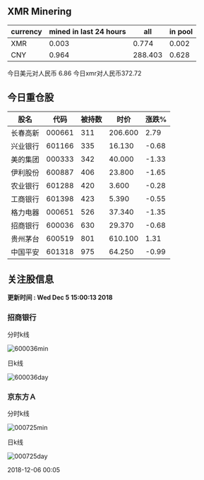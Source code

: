 ## XMR Minering

|currency|mined in last 24 hours|all|in pool|
|---|---|---|---|
|XMR|0.003|0.774|0.002|
|CNY|0.964|288.403|0.628|

今日美元对人民币 6.86	今日xmr对人民币372.72


## 今日重仓股 

|股名|代码|被持数|时价|涨跌%|
|---|---|---|---|---|
|长春高新|000661|311|206.600|2.79|
|兴业银行|601166|335|16.130|-0.68|
|美的集团|000333|342|40.000|-1.33|
|伊利股份|600887|406|23.800|-1.65|
|农业银行|601288|420|3.600|-0.28|
|工商银行|601398|423|5.390|-0.55|
|格力电器|000651|526|37.340|-1.35|
|招商银行|600036|630|29.370|-0.68|
|贵州茅台|600519|801|610.100|1.31|
|中国平安|601318|975|64.250|-0.99|

## 关注股信息
**更新时间 : Wed Dec  5 15:00:13 2018**
### 招商银行 
分时k线

![600036min](http://image.sinajs.cn/newchart/min/n/sh600036.gif)

日k线

![600036day](http://image.sinajs.cn/newchart/daily/n/sh600036.gif)

### 京东方Ａ 
分时k线

![000725min](http://image.sinajs.cn/newchart/min/n/sz000725.gif)

日k线

![000725day](http://image.sinajs.cn/newchart/daily/n/sz000725.gif)

2018-12-06 00:05